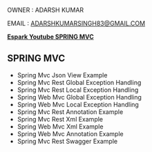 OWNER : ADARSH KUMAR 

EMAIL : ADARSHKUMARSINGH83@GMAIL.COM


**[Espark Youtube SPRING MVC ](https://www.youtube.com/playlist?list=PLBH_SvM38ibEHZDk_cMT_Fwf28JIkirfX)**

SPRING MVC   
---------------------------------------------
- Spring Mvc Json View Example
- Spring Mvc Rest Global Exception Handling
- Spring Mvc Rest Local Exception Handling
- Spring Web Mvc Global Exception Handling
- Spring Web Mvc Local Exception Handling
- Spring Mvc Rest Annotation Example
- Spring Mvc Rest Xml Example
- Spring Web Mvc Xml Example
- Spring Web Mvc Annotation Example
- Spring Mvc Rest Swagger Example